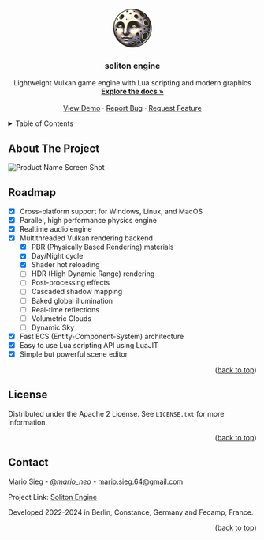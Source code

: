 <a id="readme-top"></a>



<br />
<div align="center">
  <a href="https://github.com/MarioSieg/harmonic">
    <img src="media/logo.png" alt="Logo" width="80" height="80">
  </a>

<h3 align="center">soliton engine</h3>

  <p align="center">
    Lightweight Vulkan game engine with Lua scripting and modern graphics
    <br />
    <a href="https://github.com/MarioSieg/harmonic/docs/onboarding/1-Introduction"><strong>Explore the docs »</strong></a>
    <br />
    <br />
    <a href="https://github.com/MarioSieg/harmonic">View Demo</a>
    ·
    <a href="https://github.com/MarioSieg/harmonic/issues/new?labels=bug&template=bug-report---.md">Report Bug</a>
    ·
    <a href="https://github.com/MarioSieg/harmonic/issues/new?labels=enhancement&template=feature-request---.md">Request Feature</a>
  </p>
</div>



<details>
  <summary>Table of Contents</summary>
  <ol>
    <li>
      <a href="#about-the-project">About The Project</a>
    </li>
    <li>
      <a href="#getting-started">Getting Started</a>
      <ul>
        <li><a href="#prerequisites">Prerequisites</a></li>
        <li><a href="#installation">Installation</a></li>
      </ul>
    </li>
    <li><a href="#usage">Usage</a></li>
    <li><a href="#roadmap">Roadmap</a></li>
    <li><a href="#contributing">Contributing</a></li>
    <li><a href="#license">License</a></li>
    <li><a href="#contact">Contact</a></li>
    <li><a href="#acknowledgments">Acknowledgments</a></li>
  </ol>
</details>



## About The Project

![Product Name Screen Shot][product-screenshot]



## Roadmap

- [x] Cross-platform support for Windows, Linux, and MacOS
- [x] Parallel, high performance physics engine
- [x] Realtime audio engine  
- [x] Multithreaded Vulkan rendering backend
  - [x] PBR (Physically Based Rendering) materials
  - [x] Day/Night cycle
  - [x] Shader hot reloading
  - [ ] HDR (High Dynamic Range) rendering
  - [ ] Post-processing effects
  - [ ] Cascaded shadow mapping
  - [ ] Baked global illumination
  - [ ] Real-time reflections
  - [ ] Volumetric Clouds
  - [ ] Dynamic Sky
- [x] Fast ECS (Entity-Component-System) architecture
- [x] Easy to use Lua scripting API using LuaJIT
- [x] Simple but powerful scene editor

<p align="right">(<a href="#readme-top">back to top</a>)</p>



<!-- LICENSE -->
## License

Distributed under the Apache 2 License. See `LICENSE.txt` for more information.

<p align="right">(<a href="#readme-top">back to top</a>)</p>



<!-- CONTACT -->
## Contact

Mario Sieg - [@_mario_neo_](https://twitter.com/_mario_neo_) - mario.sieg.64@gmail.com

Project Link: [Soliton Engine](https://github.com/MarioSieg/soliton_engine)

Developed 2022-2024 in Berlin, Constance, Germany and Fecamp, France.

<p align="right">(<a href="#readme-top">back to top</a>)</p>



[contributors-shield]: https://img.shields.io/github/contributors/MarioSieg/harmonic.svg?style=for-the-badge
[contributors-url]: https://github.com/MarioSieg/harmonic/graphs/contributors
[forks-shield]: https://img.shields.io/github/forks/MarioSieg/harmonic.svg?style=for-the-badge
[forks-url]: https://github.com/MarioSieg/harmonic/network/members
[stars-shield]: https://img.shields.io/github/stars/MarioSieg/harmonic.svg?style=for-the-badge
[stars-url]: https://github.com/MarioSieg/harmonic/stargazers
[issues-shield]: https://img.shields.io/github/issues/MarioSieg/harmonic.svg?style=for-the-badge
[issues-url]: https://github.com/MarioSieg/harmonic/issues
[license-shield]: https://img.shields.io/github/license/MarioSieg/harmonic.svg?style=for-the-badge
[license-url]: https://github.com/MarioSieg/harmonic/blob/master/LICENSE.txt
[linkedin-shield]: https://img.shields.io/badge/-LinkedIn-black.svg?style=for-the-badge&logo=linkedin&colorB=555
[linkedin-url]: https://linkedin.com/in/linkedin_username
[product-screenshot]: screenshots/1.png
